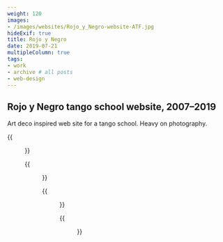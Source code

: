 ```yaml
---
weight: 120
images:
- /images/websites/Rojo_y_Negro-website-ATF.jpg
hideExif: true
title: Rojo y Negro
date: 2019-07-21
multipleColumn: true
tags:
- work
- archive # all posts
- web-design
---
```


## Rojo y Negro tango school website, 2007–2019

Art deco inspired web site for a tango school. Heavy on photography.

{{<figure src="/img/websites/Rojo_y_Negro-events.jpg" title="Event details">}}

{{<figure src="/img/websites/Rojo_y_Negro-past_events.jpg" title="Event details">}}

{{<figure src="/img/websites/Rojo_y_Negro-testimonials.jpg" title="Testimonials">}}

{{<figure src="/img/websites/Rojo_y_Negro-group_classes.jpg" title="Group class details">}}
